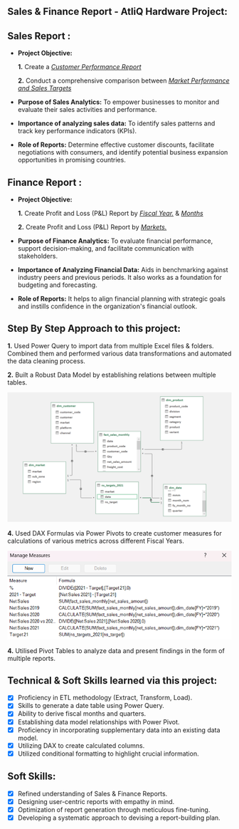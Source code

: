 ## Sales & Finance Report - AtliQ Hardware Project:


## Sales Report :

- **Project Objective:** 

    **1.** Create a _[Customer Performance Report](https://github.com/ferdinandroshan/Excel-Sales-Finance-Analytics-Project/blob/main/Net%20Sales%20Report%20-%20By%20Customers.pdf)_ 

    **2.** Conduct a comprehensive comparison between _[Market Performance and Sales Targets](https://github.com/ferdinandroshan/Excel-Sales-Finance-Analytics-Project/blob/main/Net%20Sales%20Performance%20Vs%20Targets%20Report.pdf)_

- **Purpose of Sales Analytics:** To empower businesses to monitor and evaluate their sales activities and performance.

- **Importance of analyzing sales data:** To identify sales patterns and track key performance indicators (KPIs).

- **Role of Reports:** Determine effective customer discounts, facilitate negotiations with consumers, and identify potential business expansion opportunities in promising countries.


## Finance Report :

- **Project Objective:** 

    **1.** Create Profit and Loss (P&L) Report by _[Fiscal Year.](https://github.com/ferdinandroshan/Excel-Sales-Finance-Analytics-Project/blob/main/P%20%26%20L%20-%20Across%20Fiscal%20Year.pdf)_ & _[Months](https://github.com/ferdinandroshan/Excel-Sales-Finance-Analytics-Project/blob/main/P%20%26%20L%20-%20Across%20Months.pdf)_ 

   **2.** Create Profit and Loss (P&L) Report by _[Markets.](https://github.com/ferdinandroshan/Excel-Sales-Finance-Analytics-Project/blob/main/P%20%26%20L%20-%20Across%20Markets.pdf)_

- **Purpose of Finance Analytics:** To evaluate financial performance, support decision-making, and facilitate communication with stakeholders.

- **Importance of Analyzing Financial Data:** Aids in benchmarking against industry peers and previous periods. It also works as a foundation for budgeting and forecasting.

- **Role of Reports:** It helps to align financial planning with strategic goals and instills confidence in the organization's financial outlook.

## Step By Step Approach to this project:

   **1.** Used Power Query to import data from multiple Excel files & folders. Combined them and performed various data transformations and automated the data cleaning process. 

   **2.** Built a Robust Data Model by establishing relations between multiple tables. 
   
![Image](https://github.com/ferdinandroshan/Excel-Sales-Finance-Analytics-Project/blob/main/Additional%20Resources%20%26%20Files/Data%20Model%20-%20Finance%20%26%20Sales%20Analytics%20Project.png)

   **4.** Used DAX Formulas via Power Pivots to create customer measures for calculations of various metrics across different Fiscal Years.
   
![Image](https://github.com/ferdinandroshan/Excel-Sales-Finance-Analytics-Project/blob/main/Additional%20Resources%20%26%20Files/Calculated%20Measures%20-%20Finance%20%26%20Sales%20Analytics%20Project.png)
   
   **4.** Utilised Pivot Tables to analyze data and present findings in the form of multiple reports.


## Technical & Soft Skills learned via this project:
- [x]	Proficiency in ETL methodology (Extract, Transform, Load).
- [x]	Skills to generate a date table using Power Query.
- [x]	Ability to derive fiscal months and quarters.
- [x]	Establishing data model relationships with Power Pivot.
- [x]	Proficiency in incorporating supplementary data into an existing data model.
- [x]	Utilizing DAX to create calculated columns.
- [x]	Utilized conditional formatting to highlight crucial information. 

## Soft Skills:
- [x]	Refined understanding of Sales & Finance Reports.
- [x]	Designing user-centric reports with empathy in mind.
- [x]	Optimization of report generation through meticulous fine-tuning.
- [x]	Developing a systematic approach to devising a report-building plan.
